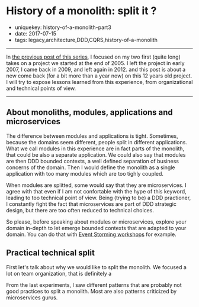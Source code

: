 History of a monolith: split it ?
==================================

- uniquekey: history-of-a-monolith-part3
- date: 2017-07-15
- tags: legacy,architecture,DDD,CQRS,history-of-a-monolith

-------------------------------

In [the previous post of this series](), I focused on my two first (quite long) takes on a project we started at the end of 2005. I left the project in early 2007, I came back in 2009, and left again in 2012. and this post is about a new come back (for a bit more than a year now) on this 12 years old project. I will try to expose lessons learned from this experience, from organizational and technical points of view.

-------------------------------

## About monoliths, modules, applications and microservices

The difference between modules and applications is tight. Sometimes, because the domains seem different, people split in different applications. What we call modules in this experience are in fact parts of the monolith, that could be also a separate application. We could also say that modules are then DDD bounded contexts, a well defined separation of business concerns of the domain. Then I would define the monolith as a single application with too many modules which are too tighly coupled.

When modules are splitted, some would say that they are microservices. I agree with that even if I am not confortable with the hype of this keyword, leading to too technical point of view. Being (trying to be) a DDD practioner, I constantly fight the fact that microservices are part of DDD strategic design, but there are too often reduced to technical choices.

So please, before speaking about modules or microservices, explore your domain in-depth to let emerge bounded contexts that are adapted to your domain. You can do that with [Event Storming workshops]() for example.

## Practical technical split

First let's talk about why we would like to split the monolith. We focused a lot on team organization, that is definitely a 

From the last experiments, I saw different patterns that are probably not good practices to split a monolith. Most are also patterns criticized by microservices gurus. 